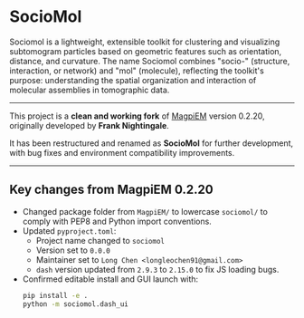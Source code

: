 # SocioMol
Sociomol is a lightweight, extensible toolkit for clustering and visualizing subtomogram particles based on geometric features such as orientation, distance, and curvature.
The name Sociomol combines "socio-" (structure, interaction, or network) and "mol" (molecule), reflecting the toolkit's purpose: understanding the spatial organization and interaction of molecular assemblies in tomographic data.

----
This project is a **clean and working fork** of [MagpiEM](https://github.com/fnight128/MagpiEM) version 0.2.20, originally developed by **Frank Nightingale**.

It has been restructured and renamed as **SocioMol** for further development, with bug fixes and environment compatibility improvements.

---

## Key changes from MagpiEM 0.2.20

- Changed package folder from `MagpiEM/` to lowercase `sociomol/` to comply with PEP8 and Python import conventions.
- Updated `pyproject.toml`:
  - Project name changed to `sociomol`
  - Version set to `0.0.0`
  - Maintainer set to `Long Chen <longleochen91@gmail.com>`
  - `dash` version updated from `2.9.3` to `2.15.0` to fix JS loading bugs.
- Confirmed editable install and GUI launch with:
  ```bash
  pip install -e .
  python -m sociomol.dash_ui


